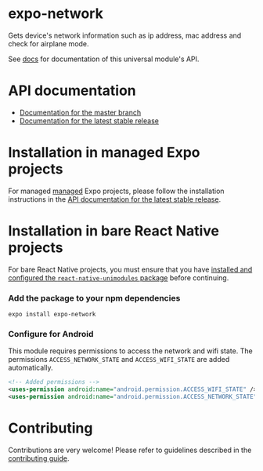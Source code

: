 # expo-network

Gets device's network information such as ip address, mac address and check for airplane mode.

See [<ModuleName> docs](https://docs.expo.io/versions/latest/sdk/<module-docs-name>) for documentation of this universal module's API.

# API documentation

- [Documentation for the master branch](https://github.com/expo/expo/blob/master/docs/pages/versions/unversioned/sdk/network.md)
- [Documentation for the latest stable release](https://docs.expo.io/versions/latest/sdk/network/)

# Installation in managed Expo projects

For managed [managed](https://docs.expo.io/versions/latest/introduction/managed-vs-bare/) Expo projects, please follow the installation instructions in the [API documentation for the latest stable release](https://docs.expo.io/versions/latest/sdk/network/).

# Installation in bare React Native projects

For bare React Native projects, you must ensure that you have [installed and configured the `react-native-unimodules` package](https://github.com/unimodules/react-native-unimodules) before continuing.

### Add the package to your npm dependencies

```
expo install expo-network
```

### Configure for Android

This module requires permissions to access the network and wifi state. The permissions `ACCESS_NETWORK_STATE` and `ACCESS_WIFI_STATE` are added automatically.

```xml
<!-- Added permissions -->
<uses-permission android:name="android.permission.ACCESS_WIFI_STATE" />
<uses-permission android:name="android.permission.ACCESS_NETWORK_STATE" />
```

# Contributing

Contributions are very welcome! Please refer to guidelines described in the [contributing guide](https://github.com/expo/expo#contributing).
